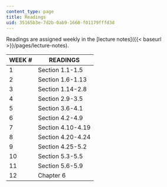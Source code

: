 ```yaml
---
content_type: page
title: Readings
uid: 35165b3e-7d2b-0ab9-1660-f01179fffd3d
---
```


Readings are assigned weekly in the [lecture notes]({{< baseurl >}}/pages/lecture-notes).

| WEEK # | READINGS |
| --- | --- |
| 1 | Section 1.1-1.5 |
| 2 | Section 1.6-1.13 |
| 3 | Section 1.14-2.8 |
| 4 | Section 2.9-3.5 |
| 5 | Section 3.6-4.1 |
| 6 | Section 4.2-4.9 |
| 7 | Section 4.10-4.19 |
| 8 | Section 4.20-4.24 |
| 9 | Section 4.25-5.2 |
| 10 | Section 5.3-5.5 |
| 11 | Section 5.6-5.9 |
| 12 | Chapter 6